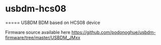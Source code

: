 # usbdm-hcs08
=====
USBDM BDM based on HCS08 device  

Firmware source available here https://github.com/podonoghue/usbdm-firmware/tree/master/USBDM_JMxx  